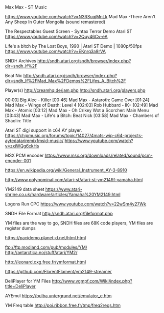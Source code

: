 

Max Max - ST Music

https://www.youtube.com/watch?v=N3RSuqjMnLk
Mad Max -There Aren't Any Sheep In Outer Mongolia (sound remastered)

The Respectables Guest Screen - Syntax Terror Demo Atari ST
https://www.youtube.com/watch?v=2Quy46Cv-eA

Life's a bitch by The Lost Boys, 1990 | Atari ST Demo | 1080p/50fps
https://www.youtube.com/watch?v=EKnrq3a8rVA

SNDH Archives
http://sndh.atari.org/sndh/browser/index.php?dir=sndh_lf%2F

Beat Nic
http://sndh.atari.org/sndh/browser/index.php?dir=sndh_lf%2FMad_Max%2FDemos%2FLifes_A_Bitch%2F

Player(s)
http://creamhq.de/jam.php
http://sndh.atari.org/players.php


00:00] Big Alec - Killer
[00:46] Mad Max - Astaroth: Game Over
[01:24] Mad Max - Wings of Death: Level 4
[02:03] Rob Hubbard - IK+
[02:49] Mad Max - Atomix
[03:12] Mad Max - Oh Crikey Wot a Scorcher: Main Menu
[03:43] Mad Max - Life's a Bitch: Beat Nick
[03:58] Mad Max - Chambers of Shaolin: Title

Atari ST digi support in c64 AY player.
https://chipmusic.org/forums/topic/14027/4mats-wip-c64-projects-aytedatariremixfmsid-music/
https://www.youtube.com/watch?v=zxiWQg6ckHs


MSX PCM encoder
https://www.msx.org/downloads/related/sound/pcm-encoder-001

https://en.wikipedia.org/wiki/General_Instrument_AY-3-8910


http://www.polynominal.com/atari-st/atari-st-ym2149f-yamaha.html

YM2149 data sheet
https://www.atari-shrine.co.uk/hardware/articles/Yamaha%20YM2149.html

Logons Run CPC
https://www.youtube.com/watch?v=22wSm4y27Wk

SNDH File Format
http://sndh.atari.org/fileformat.php

YM files are the way to go, SNDH files are 68K code players, YM files are register dumps

https://pacidemo.planet-d.net/html.html

ftp://ftp.modland.com/pub/modules/YM/
http://antarctica.no/stuff/atari/YM2/


http://leonard.oxg.free.fr/ymformat.html

https://github.com/FlorentFlament/ym2149-streamer


DeliPlayer for YM Files
http://www.vgmpf.com/Wiki/index.php?title=DeliPlayer

AYEmul
https://bulba.untergrund.net/emulator_e.htm


YM Freq table
http://poi.ribbon.free.fr/tmp/freq2regs.htm
